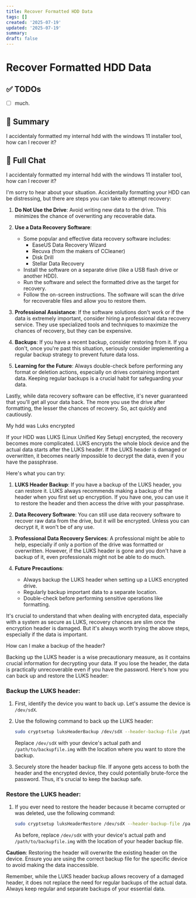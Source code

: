 ```yaml
---
title: Recover Formatted HDD Data
tags: []
created: '2025-07-19'
updated: '2025-07-19'
summary:
draft: false
---
```


# Recover Formatted HDD Data

## ✅ TODOs
- [ ] much.

## 📌 Summary
I accidentaly formatted my internal hdd with the windows 11 installer tool, how can I recover it?

## 🧠 Full Chat


I accidentaly formatted my internal hdd with the windows 11 installer tool, how can I recover it?

I'm sorry to hear about your situation. Accidentally formatting your HDD can be distressing, but there are steps you can take to attempt recovery:

1. **Do Not Use the Drive**: Avoid writing new data to the drive. This minimizes the chance of overwriting any recoverable data.

2. **Use a Data Recovery Software**:
   - Some popular and effective data recovery software includes:
     - EaseUS Data Recovery Wizard
     - Recuva (from the makers of CCleaner)
     - Disk Drill
     - Stellar Data Recovery
   - Install the software on a separate drive (like a USB flash drive or another HDD).
   - Run the software and select the formatted drive as the target for recovery.
   - Follow the on-screen instructions. The software will scan the drive for recoverable files and allow you to restore them.

3. **Professional Assistance**: If the software solutions don't work or if the data is extremely important, consider hiring a professional data recovery service. They use specialized tools and techniques to maximize the chances of recovery, but they can be expensive.

4. **Backups**: If you have a recent backup, consider restoring from it. If you don't, once you're past this situation, seriously consider implementing a regular backup strategy to prevent future data loss.

5. **Learning for the Future**: Always double-check before performing any format or deletion actions, especially on drives containing important data. Keeping regular backups is a crucial habit for safeguarding your data.

Lastly, while data recovery software can be effective, it's never guaranteed that you'll get all your data back. The more you use the drive after formatting, the lesser the chances of recovery. So, act quickly and cautiously.

My hdd was Luks encrypted 

If your HDD was LUKS (Linux Unified Key Setup) encrypted, the recovery becomes more complicated. LUKS encrypts the whole block device and the actual data starts after the LUKS header. If the LUKS header is damaged or overwritten, it becomes nearly impossible to decrypt the data, even if you have the passphrase. 

Here's what you can try:

1. **LUKS Header Backup**: If you have a backup of the LUKS header, you can restore it. LUKS always recommends making a backup of the header when you first set up encryption. If you have one, you can use it to restore the header and then access the drive with your passphrase.

2. **Data Recovery Software**: You can still use data recovery software to recover raw data from the drive, but it will be encrypted. Unless you can decrypt it, it won't be of any use. 

3. **Professional Data Recovery Services**: A professional might be able to help, especially if only a portion of the drive was formatted or overwritten. However, if the LUKS header is gone and you don't have a backup of it, even professionals might not be able to do much.

4. **Future Precautions**:
   - Always backup the LUKS header when setting up a LUKS encrypted drive. 
   - Regularly backup important data to a separate location.
   - Double-check before performing sensitive operations like formatting.

It's crucial to understand that when dealing with encrypted data, especially with a system as secure as LUKS, recovery chances are slim once the encryption header is damaged. But it's always worth trying the above steps, especially if the data is important.

How can I make a backup of the header?

Backing up the LUKS header is a wise precautionary measure, as it contains crucial information for decrypting your data. If you lose the header, the data is practically unrecoverable even if you have the password. Here's how you can back up and restore the LUKS header:

### Backup the LUKS header:

1. First, identify the device you want to back up. Let's assume the device is `/dev/sdX`.

2. Use the following command to back up the LUKS header:

   ```bash
   sudo cryptsetup luksHeaderBackup /dev/sdX --header-backup-file /path/to/backupfile.img
   ```

   Replace `/dev/sdX` with your device's actual path and `/path/to/backupfile.img` with the location where you want to store the backup.

3. Securely store the header backup file. If anyone gets access to both the header and the encrypted device, they could potentially brute-force the password. Thus, it's crucial to keep the backup safe.

### Restore the LUKS header:

1. If you ever need to restore the header because it became corrupted or was deleted, use the following command:

   ```bash
   sudo cryptsetup luksHeaderRestore /dev/sdX --header-backup-file /path/to/backupfile.img
   ```

   As before, replace `/dev/sdX` with your device's actual path and `/path/to/backupfile.img` with the location of your header backup file.

**Caution**: Restoring the header will overwrite the existing header on the device. Ensure you are using the correct backup file for the specific device to avoid making the data inaccessible.

Remember, while the LUKS header backup allows recovery of a damaged header, it does not replace the need for regular backups of the actual data. Always keep regular and separate backups of your essential data.